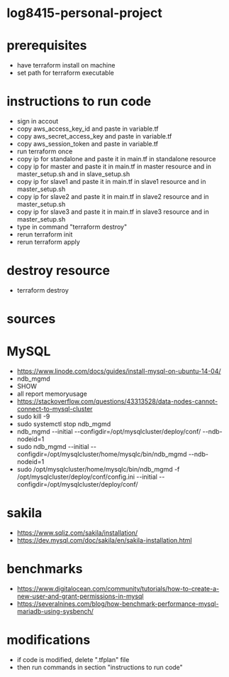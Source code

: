 # log8415-personal-project

# prerequisites
- have terraform install on machine
- set path for terraform executable

# instructions to run code
- sign in accout
- copy aws_access_key_id and paste in variable.tf
- copy aws_secret_access_key and paste in variable.tf
- copy aws_session_token and paste in variable.tf
- run terraform once
- copy ip for standalone and paste it in main.tf in standalone resource
- copy ip for master and paste it in main.tf in master resource and in master_setup.sh and in slave_setup.sh
- copy ip for slave1 and paste it in main.tf in slave1 resource and in master_setup.sh
- copy ip for slave2 and paste it in main.tf in slave2 resource and in master_setup.sh
- copy ip for slave3 and paste it in main.tf in slave3 resource and in master_setup.sh
- type in command "terraform destroy"
- rerun terraform init
- rerun terraform apply

# destroy resource
- terraform destroy


# sources
# MySQL
- https://www.linode.com/docs/guides/install-mysql-on-ubuntu-14-04/
- ndb_mgmd 
- SHOW
- all report memoryusage
- https://stackoverflow.com/questions/43313528/data-nodes-cannot-connect-to-mysql-cluster 
- sudo kill -9 <pid>
- sudo systemctl stop ndb_mgmd
- ndb_mgmd --initial --configdir=/opt/mysqlcluster/deploy/conf/ --ndb-nodeid=1
- sudo ndb_mgmd --initial --configdir=/opt/mysqlcluster/home/mysqlc/bin/ndb_mgmd --ndb-nodeid=1
- sudo /opt/mysqlcluster/home/mysqlc/bin/ndb_mgmd -f /opt/mysqlcluster/deploy/conf/config.ini --initial --configdir=/opt/mysqlcluster/deploy/conf/


# sakila
- https://www.sqliz.com/sakila/installation/
- https://dev.mysql.com/doc/sakila/en/sakila-installation.html

# benchmarks
- https://www.digitalocean.com/community/tutorials/how-to-create-a-new-user-and-grant-permissions-in-mysql
- https://severalnines.com/blog/how-benchmark-performance-mysql-mariadb-using-sysbench/ 

# modifications
- if code is modified, delete ".tfplan" file
- then run commands in section "instructions to run code"


